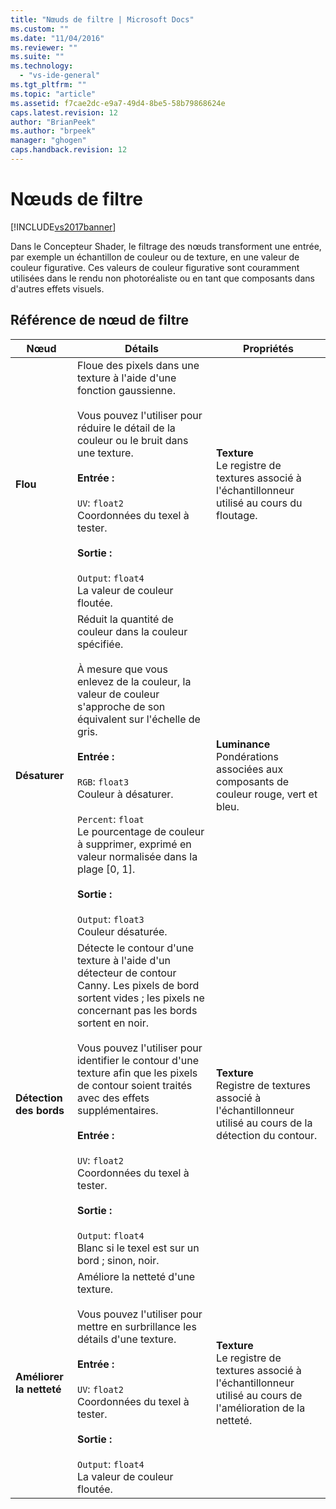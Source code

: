 ```yaml
---
title: "Nœuds de filtre | Microsoft Docs"
ms.custom: ""
ms.date: "11/04/2016"
ms.reviewer: ""
ms.suite: ""
ms.technology: 
  - "vs-ide-general"
ms.tgt_pltfrm: ""
ms.topic: "article"
ms.assetid: f7cae2dc-e9a7-49d4-8be5-58b79868624e
caps.latest.revision: 12
author: "BrianPeek"
ms.author: "brpeek"
manager: "ghogen"
caps.handback.revision: 12
---
```

# Nœuds de filtre
[!INCLUDE[vs2017banner](../code-quality/includes/vs2017banner.md)]

Dans le Concepteur Shader, le filtrage des nœuds transforment une entrée, par exemple un échantillon de couleur ou de texture, en une valeur de couleur figurative.  Ces valeurs de couleur figurative sont couramment utilisées dans le rendu non photoréaliste ou en tant que composants dans d'autres effets visuels.  
  
## Référence de nœud de filtre  
  
|Nœud|Détails|Propriétés|  
|----------|-------------|----------------|  
|**Flou**|Floue des pixels dans une texture à l'aide d'une fonction gaussienne.<br /><br /> Vous pouvez l'utiliser pour réduire le détail de la couleur ou le bruit dans une texture.<br /><br /> **Entrée :**<br /><br /> `UV`: `float2`<br /> Coordonnées du texel à tester.<br /><br /> **Sortie :**<br /><br /> `Output`: `float4`<br /> La valeur de couleur floutée.|**Texture**<br /> Le registre de textures associé à l'échantillonneur utilisé au cours du floutage.|  
|**Désaturer**|Réduit la quantité de couleur dans la couleur spécifiée.<br /><br /> À mesure que vous enlevez de la couleur, la valeur de couleur s'approche de son équivalent sur l'échelle de gris.<br /><br /> **Entrée :**<br /><br /> `RGB`: `float3`<br /> Couleur à désaturer.<br /><br /> `Percent`: `float`<br /> Le pourcentage de couleur à supprimer, exprimé en valeur normalisée dans la plage \[0, 1\].<br /><br /> **Sortie :**<br /><br /> `Output`: `float3`<br /> Couleur désaturée.|**Luminance**<br /> Pondérations associées aux composants de couleur rouge, vert et bleu.|  
|**Détection des bords**|Détecte le contour d'une texture à l'aide d'un détecteur de contour Canny.  Les pixels de bord sortent vides ; les pixels ne concernant pas les bords sortent en noir.<br /><br /> Vous pouvez l'utiliser pour identifier le contour d'une texture afin que les pixels de contour soient traités avec des effets supplémentaires.<br /><br /> **Entrée :**<br /><br /> `UV`: `float2`<br /> Coordonnées du texel à tester.<br /><br /> **Sortie :**<br /><br /> `Output`: `float4`<br /> Blanc si le texel est sur un bord ; sinon, noir.|**Texture**<br /> Registre de textures associé à l'échantillonneur utilisé au cours de la détection du contour.|  
|**Améliorer la netteté**|Améliore la netteté d'une texture.<br /><br /> Vous pouvez l'utiliser pour mettre en surbrillance les détails d'une texture.<br /><br /> **Entrée :**<br /><br /> `UV`: `float2`<br /> Coordonnées du texel à tester.<br /><br /> **Sortie :**<br /><br /> `Output`: `float4`<br /> La valeur de couleur floutée.|**Texture**<br /> Le registre de textures associé à l'échantillonneur utilisé au cours de l'amélioration de la netteté.|